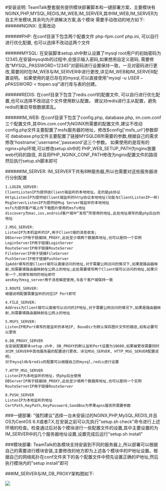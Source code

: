 #安装说明:
	TeamTalk整套服务提供模块部署脚本和一键部署方案，主要模块有NGINX,PHP,MYSQL,REDIS,IM_WEB,IM_SERVER,其中IM_WEB,IM_SERVER为自主开发模块,其余均为开源解决方案,各个模块	需要手动改动的地方如下:
######NGINX: 
	无需改动

######PHP: 
	在conf目录下包含两个配置文件 php-fpm.conf php.ini, 可以自行进行优化配置, 也可以选择不改动这两个文件

######MYSQL: 
	在安装脚本setup.sh中默认设置了mysql root用户的初始密码为12345,在安装mysqldb的过程中,会提示输入密码,如果想用自定义密码, 需要修改“MYSQL_PASSWORD=12345”对密码进行设置保持一致，一旦对密码进行更改,需要同时在IM_WEB与IM_SERVER中进行更改,详见IM_WEB和IM_SERVER配置说明。
	如果使用的是已存在的mysql,可以直接使用"mysql -u $USER -p$PASSWORD < ttopen.sql"进行库与表的创建。
	

######REDIS: 
	在conf目录下包含了redis.conf的配置文件, 可以自行进行优化配置,也可以选择不改动这个文件使用默认配置。
	建议对redis进行主从配置，避免redis的重启导致数据紊乱。
 
######IM_WEB: 
	在conf目录下包含了config.php, database.php, im.com.conf三个配置文件,其中im.com.conf为NGINX所需要的配置文件,建议不改动
	config.php文件主要配置了msfs服务器的地址，修改$config['msfs_url']参数即可
	dababase.php文件主要配置了链接MYSQLDB所需要的参数,根据自己的需求修改'hostname','username','password'这三个参数。
	如果使用的是现有的nginx+php环境,可以修改setup.sh中的 PHP_WEB_SETUP_PATH为nginx放置web代码的路径,
	并且将PHP_NGINX_CONF_PATH修改为nginx配置文件的路径然后执行setup.sh脚本即可

######IM_SERVER: 
	IM_SERVER下共有8种服务器,所以也需要对这些服务器进行分别配置

	1.LOGIN_SERVER: 
	ClientListenIP为提供给Client端监听的本地地址，走的是pb协议
	HttpListenIP为提供给Client端监听的http协议本地地址(功能与ClientListenIP一样)
	MsgServerListenIP为提供给Msg Server端监听的本地地址
	msfs为提供客户端上传下载图片使用的msfs地址
	discovery为mac,ios,android客户端中“发现”所使用的地址,此处地址填写的是php后台的地址
	
	2.MSG_SERVER: 
	ListenIP为本机监听的IP,用于Client端的消息收发; 
	DBServerIP用于链接DB_PROXY,此处至少填两个数据库地址,也可以是同一个实例
	LoginServerIP用于链接LoginServer
	RouteServerIP用于链接RouteServer
	FileServerIP用于链接FileServer
	PushServerIP用于链接PushServer
	IpAddr填写的是Client端可以直接访问的地址,对于需要公网访问的情况下,如果是路由器映射,则需要填路由器映射在公网上的地址;此处需要填写两个Client端可以访问的地址,如果只有一个,则填写相同的地址即可
	aesKey为msg_server用于消息解密使用,与各个客户端保持一致

	3.ROUTE_SERVER: 
	根据说明配置需要监听的对应IP Port即可

	4.FILE_SERVER: 
	Address为Client端可以直接可以访问的IP地址,对于需要公网访问的情况下,如果是路由器映射,则需要填路由器映射在公网上的地址

	5.MSFS_SERVER: 
	ListenIP和Port填写的是监听的本地IP, BaseDir为默认保存图片文件的路径,如有必要可以更改

	6.DB_PROXY_SERVER	
	在安装配置脚本setup.sh中, DB_PROXY的默认监听Port设置为10600,如果被更改需要同时对IM_SERVER中其他服务器的配置进行更改，详见MSG_SERVER, HTTP_MSG_SERVER配置说明;
	对于mysqldb与redis的配置可以根据自己的mysql,redis进行设置

	7.HTTP_MSG_SERVER
	ListenIP为本地监听的地址，供php后台使用
	DBServerIP用于链接DB_PROXY,此处至少填两个数据库地址,也可以是同一个实例
	RouteServerIP用于链接RouteServer

	8.PUSH_SERVER
	ListenIP为本地监听的地址
	CertPath,KeyPath,KeyPassword,SandBox为苹果apns服务所需要参数	

###一键部署:
	"强烈建议"选择一台未安装过的NGINX,PHP,MySQL,REDIS,并且OS为CentOS 6.X或者7.X,在安装之前可以先执行"setup.sh check"命令进行上述环境的检查。检查通过后对各个模块进行一些配置文件的设置,其中主要设置的为IM_SERVER中的几个服务器地址设置,设置完成后运行"setup.sh install"

###模块部署:
	TeamTalk的各模块支持安装到不同的服务器上,所以部署可以根据自己的需要进行模块安装,主要修改的地方即为上述各个模块中的IP地址设置。根据自己的网络拓扑在conf文件夹下的各个配置文件中预先设置正确的IP地址,然后执行模块内的"setup install"即可


###IM_SERVER与IM_DB_PROXY架构图如下:

![](https://raw.githubusercontent.com/mogutt/TTServer/master/docs/pics/server.jpg)
